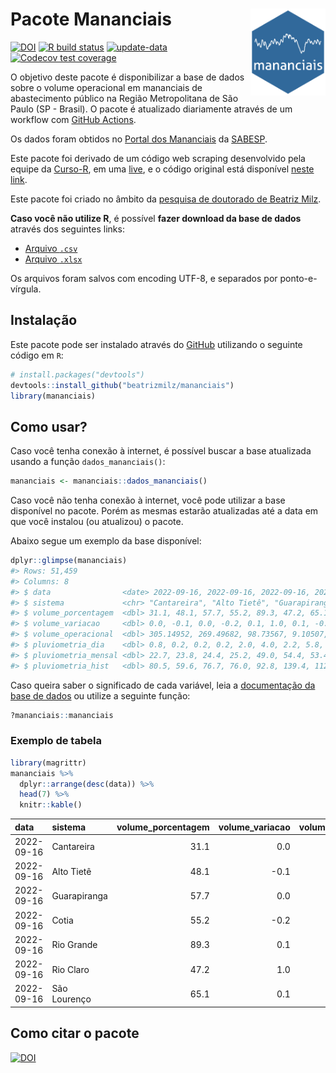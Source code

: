
<!-- README.md is generated from README.Rmd. Please edit that file -->

# Pacote Mananciais <img src="man/figures/hexlogo.png" align="right" width = "120px"/>

<!-- badges: start -->

[![DOI](https://zenodo.org/badge/DOI/10.5281/zenodo.4733056.svg)](https://doi.org/10.5281/zenodo.4733056)
[![R build
status](https://github.com/beatrizmilz/mananciais/workflows/R-CMD-check/badge.svg)](https://github.com/beatrizmilz/mananciais/actions)
[![update-data](https://github.com/beatrizmilz/mananciais/actions/workflows/2-update_data.yaml/badge.svg)](https://github.com/beatrizmilz/mananciais/actions/workflows/2-update_data.yaml)
[![Codecov test
coverage](https://codecov.io/gh/beatrizmilz/mananciais/branch/master/graph/badge.svg)](https://codecov.io/gh/beatrizmilz/mananciais?branch=master)
<!-- badges: end -->

O objetivo deste pacote é disponibilizar a base de dados sobre o volume
operacional em mananciais de abastecimento público na Região
Metropolitana de São Paulo (SP - Brasil). O pacote é atualizado
diariamente através de um workflow com [GitHub
Actions](https://github.com/beatrizmilz/mananciais/actions).

Os dados foram obtidos no [Portal dos
Mananciais](http://mananciais.sabesp.com.br/Situacao) da
[SABESP](http://site.sabesp.com.br/site/Default.aspx).

Este pacote foi derivado de um código web scraping desenvolvido pela
equipe da [Curso-R](https://www.curso-r.com/), em uma
[live](https://youtu.be/jvZIxrMmOcQ), e o código original está
disponível [neste
link](https://github.com/curso-r/lives/blob/master/drafts/20200730_scraper_sabesp.R).

Este pacote foi criado no âmbito da [pesquisa de doutorado de Beatriz
Milz](https://beatrizmilz.github.io/tese/).

**Caso você não utilize R**, é possível **fazer download da base de
dados** através dos seguintes links:

-   [Arquivo
    `.csv`](https://github.com/beatrizmilz/mananciais/raw/master/inst/extdata/mananciais.csv)
-   [Arquivo
    `.xlsx`](https://github.com/beatrizmilz/mananciais/blob/master/inst/extdata/mananciais.xlsx?raw=true)

Os arquivos foram salvos com encoding UTF-8, e separados por
ponto-e-vírgula.

## Instalação

Este pacote pode ser instalado através do [GitHub](https://github.com/)
utilizando o seguinte código em `R`:

``` r
# install.packages("devtools")
devtools::install_github("beatrizmilz/mananciais")
library(mananciais)
```

## Como usar?

Caso você tenha conexão à internet, é possível buscar a base atualizada
usando a função `dados_mananciais()`:

``` r
mananciais <- mananciais::dados_mananciais() 
```

Caso você não tenha conexão à internet, você pode utilizar a base
disponível no pacote. Porém as mesmas estarão atualizadas até a data em
que você instalou (ou atualizou) o pacote.

Abaixo segue um exemplo da base disponível:

``` r
dplyr::glimpse(mananciais)
#> Rows: 51,459
#> Columns: 8
#> $ data                <date> 2022-09-16, 2022-09-16, 2022-09-16, 2022-09-16, 2…
#> $ sistema             <chr> "Cantareira", "Alto Tietê", "Guarapiranga", "Cotia…
#> $ volume_porcentagem  <dbl> 31.1, 48.1, 57.7, 55.2, 89.3, 47.2, 65.1, 31.1, 48…
#> $ volume_variacao     <dbl> 0.0, -0.1, 0.0, -0.2, 0.1, 1.0, 0.1, -0.1, 0.0, 0.…
#> $ volume_operacional  <dbl> 305.14952, 269.49682, 98.73567, 9.10507, 100.19586…
#> $ pluviometria_dia    <dbl> 0.8, 0.2, 0.2, 0.2, 2.0, 4.0, 2.2, 5.8, 9.8, 3.6, …
#> $ pluviometria_mensal <dbl> 22.7, 23.8, 24.4, 25.2, 49.0, 54.4, 53.4, 21.9, 23…
#> $ pluviometria_hist   <dbl> 80.5, 59.6, 76.7, 76.0, 92.8, 139.4, 112.5, 80.5, …
```

Caso queira saber o significado de cada variável, leia a [documentação
da base de
dados](https://beatrizmilz.github.io/mananciais/reference/mananciais.html)
ou utilize a seguinte função:

``` r
?mananciais::mananciais
```

### Exemplo de tabela

``` r
library(magrittr)
mananciais %>% 
  dplyr::arrange(desc(data)) %>% 
  head(7) %>%
  knitr::kable()
```

| data       | sistema      | volume_porcentagem | volume_variacao | volume_operacional | pluviometria_dia | pluviometria_mensal | pluviometria_hist |
|:-----------|:-------------|-------------------:|----------------:|-------------------:|-----------------:|--------------------:|------------------:|
| 2022-09-16 | Cantareira   |               31.1 |             0.0 |          305.14952 |              0.8 |                22.7 |              80.5 |
| 2022-09-16 | Alto Tietê   |               48.1 |            -0.1 |          269.49682 |              0.2 |                23.8 |              59.6 |
| 2022-09-16 | Guarapiranga |               57.7 |             0.0 |           98.73567 |              0.2 |                24.4 |              76.7 |
| 2022-09-16 | Cotia        |               55.2 |            -0.2 |            9.10507 |              0.2 |                25.2 |              76.0 |
| 2022-09-16 | Rio Grande   |               89.3 |             0.1 |          100.19586 |              2.0 |                49.0 |              92.8 |
| 2022-09-16 | Rio Claro    |               47.2 |             1.0 |            6.44555 |              4.0 |                54.4 |             139.4 |
| 2022-09-16 | São Lourenço |               65.1 |             0.1 |           57.82444 |              2.2 |                53.4 |             112.5 |

## Como citar o pacote

[![DOI](https://zenodo.org/badge/DOI/10.5281/zenodo.4733056.svg)](https://doi.org/10.5281/zenodo.4733056)
